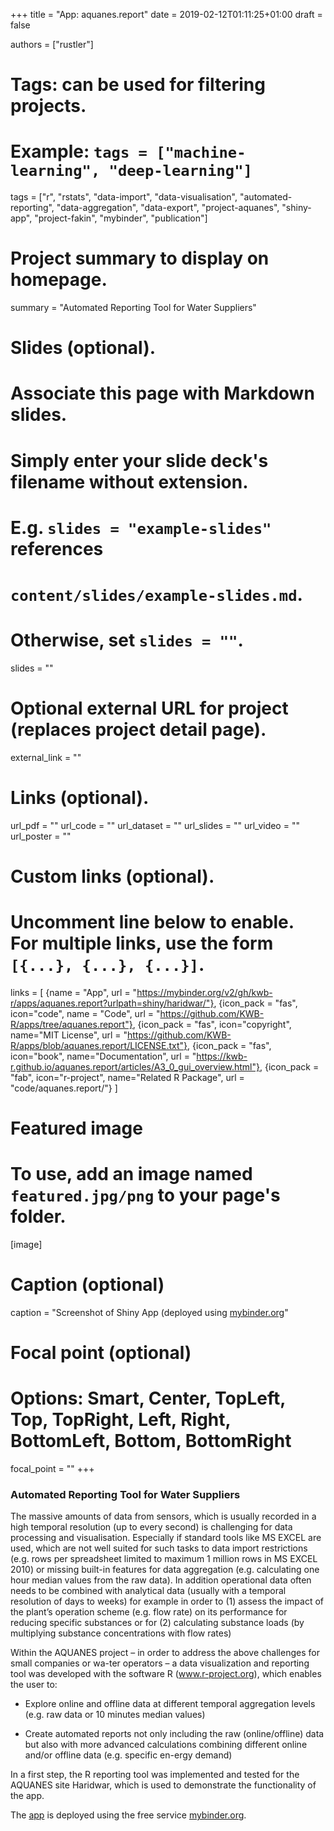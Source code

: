 +++
title = "App: aquanes.report"
date = 2019-02-12T01:11:25+01:00
draft = false

authors = ["rustler"]
# Tags: can be used for filtering projects.
# Example: `tags = ["machine-learning", "deep-learning"]`
tags = ["r", "rstats", "data-import", "data-visualisation", "automated-reporting", "data-aggregation", "data-export", "project-aquanes", "shiny-app", "project-fakin", "mybinder", "publication"]

# Project summary to display on homepage.
summary = "Automated Reporting Tool for Water Suppliers"

# Slides (optional).
#   Associate this page with Markdown slides.
#   Simply enter your slide deck's filename without extension.
#   E.g. `slides = "example-slides"` references 
#   `content/slides/example-slides.md`.
#   Otherwise, set `slides = ""`.
slides = ""

# Optional external URL for project (replaces project detail page).
external_link = ""

# Links (optional).
url_pdf = ""
url_code = ""
url_dataset = ""
url_slides = ""
url_video = ""
url_poster = ""

# Custom links (optional).
#   Uncomment line below to enable. For multiple links, use the form `[{...}, {...}, {...}]`.
links = [
{name = "App", url = "https://mybinder.org/v2/gh/kwb-r/apps/aquanes.report?urlpath=shiny/haridwar/"}, 
{icon_pack = "fas", icon="code", name = "Code", url = "https://github.com/KWB-R/apps/tree/aquanes.report"}, 
{icon_pack = "fas", icon="copyright", name="MIT License", url = "https://github.com/KWB-R/apps/blob/aquanes.report/LICENSE.txt"}, 
{icon_pack = "fas", icon="book", name="Documentation", url = "https://kwb-r.github.io/aquanes.report/articles/A3_0_gui_overview.html"},
{icon_pack = "fab", icon="r-project", name="Related R Package", url = "code/aquanes.report/"}
]

# Featured image
# To use, add an image named `featured.jpg/png` to your page's folder. 
[image]
  # Caption (optional)
  caption = "Screenshot of Shiny App (deployed using [mybinder.org](https://mybinder.org/)"

  # Focal point (optional)
  # Options: Smart, Center, TopLeft, Top, TopRight, Left, Right, BottomLeft, Bottom, BottomRight
  focal_point = ""
+++


### Automated Reporting Tool for Water Suppliers

The massive amounts of data from sensors, which is usually recorded in a high 
temporal resolution (up to every second) is challenging for data processing and 
visualisation. Especially if standard tools like MS EXCEL are used, which are 
not well suited for such tasks to data import restrictions (e.g. rows per 
spreadsheet limited to maximum 1 million rows in MS EXCEL 2010) or missing 
built-in features for data aggregation (e.g. calculating one hour median values 
from the raw data).
In addition operational data often needs to be combined with analytical data 
(usually with a temporal resolution of days to weeks) for example in order to 
(1) assess the impact of the plant’s operation scheme (e.g. flow rate) on its 
performance for reducing specific substances or for (2) calculating substance 
loads (by multiplying substance concentrations with flow rates)

Within the AQUANES project – in order to address the above challenges for 
small companies or wa-ter operators – a data visualization and reporting tool 
was developed with the software R (www.r-project.org), which enables the user to: 

- Explore online and offline data at different temporal aggregation levels (e.g. 
raw data or 10 minutes median values)

- Create automated reports not only including the raw (online/offline) data but 
also with more advanced calculations combining different online and/or offline 
data (e.g. specific en-ergy demand)

In a first step, the R reporting tool was implemented and tested for the AQUANES site Haridwar, 
which is used to demonstrate the functionality of the app.


The [app](https://mybinder.org/v2/gh/kwb-r/apps/aquanes.report?urlpath=shiny/haridwar/) 
is deployed using the free service [mybinder.org](https://mybinder.org/).